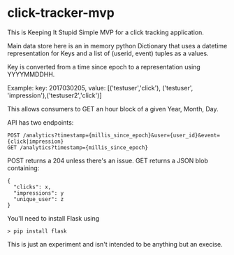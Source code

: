 # click-tracker-mvp
This is Keeping It Stupid Simple MVP for a click tracking application.

Main data store here is an in memory python Dictionary that uses a datetime representation for Keys and a list of (userid, event) tuples as a values.

Key is converted from a time since epoch to a representation using YYYYMMDDHH.

Example:
key: 2017030205, value: [('testuser','click'), ('testuser', 'impression'),('testuser2','click')]

This allows consumers to GET an hour block of a given Year, Month, Day.

API has two endpoints:
```
POST /analytics?timestamp={millis_since_epoch}&user={user_id}&event={click|impression}
GET /analytics?timestamp={millis_since_epoch}
```
POST returns a 204 unless there's an issue.
GET returns a JSON blob containing:
```
{
  "clicks": x,
  "impressions": y 
  "unique_user": z
}
```

You'll need to install Flask using
```
> pip install flask
```

This is just an experiment and isn't intended to be anything but an execise.
